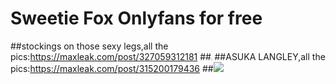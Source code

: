 # Sweetie Fox Onlyfans for free

##stockings on those sexy legs,all the pics:https://maxleak.com/post/327059312181
##<img src="https://cdn.maxleak.com/images/DBL728UJEM0AQYKV.jpg" style="zoom:10%"/>
##ASUKA LANGLEY,all the pics:https://maxleak.com/post/315200179436
##<img src="https://cdn.maxleak.com/images/GXPZOH29ISYV3EK7.jpg"/>

